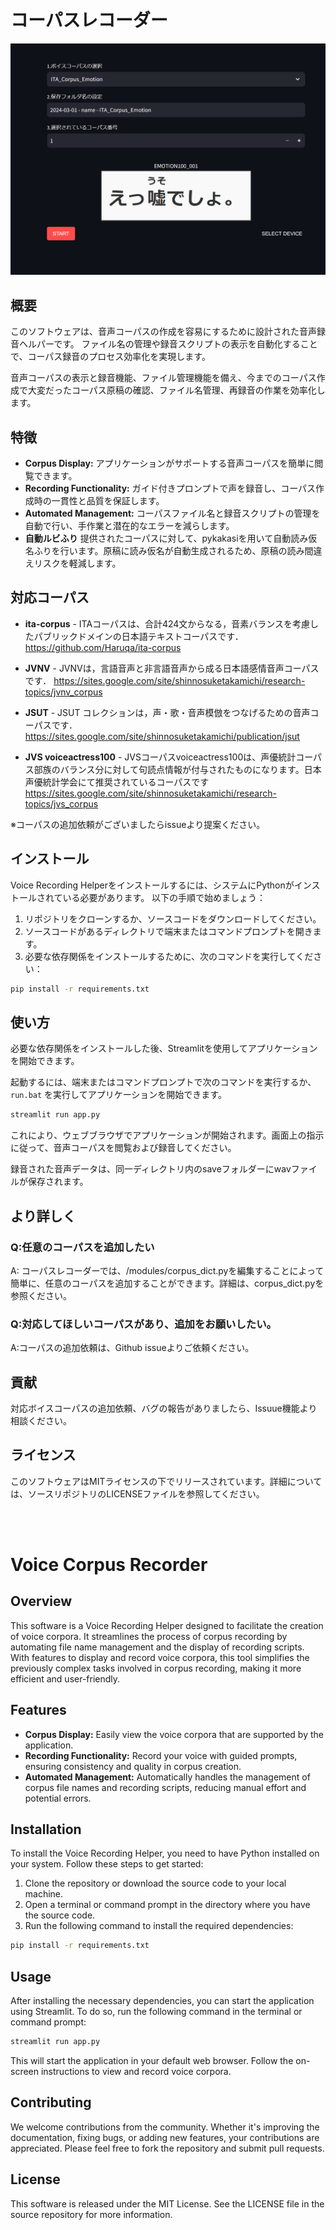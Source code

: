 # コーパスレコーダー

<p align="center">
  <img src="https://github.com/Mega-Gorilla/Voice_corpus_Recorder/blob/main/images/image1.png"/>
</p>

## 概要

このソフトウェアは、音声コーパスの作成を容易にするために設計された音声録音ヘルパーです。
ファイル名の管理や録音スクリプトの表示を自動化することで、コーパス録音のプロセス効率化を実現します。

音声コーパスの表示と録音機能、ファイル管理機能を備え、今までのコーパス作成で大変だったコーパス原稿の確認、ファイル名管理、再録音の作業を効率化します。

## 特徴

- **Corpus Display:** アプリケーションがサポートする音声コーパスを簡単に閲覧できます。
- **Recording Functionality:** ガイド付きプロンプトで声を録音し、コーパス作成時の一貫性と品質を保証します。
- **Automated Management:** コーパスファイル名と録音スクリプトの管理を自動で行い、手作業と潜在的なエラーを減らします。
- **自動ルビふり** 提供されたコーパスに対して、pykakasiを用いて自動読み仮名ふりを行います。原稿に読み仮名が自動生成されるため、原稿の読み間違えリスクを軽減します。

## 対応コーパス
- **ita-corpus** - ITAコーパスは、合計424文からなる，音素バランスを考慮したパブリックドメインの日本語テキストコーパスです． https://github.com/Haruqa/ita-corpus

- **JVNV**  - JVNVは，言語音声と非言語音声から成る日本語感情音声コーパスです． https://sites.google.com/site/shinnosuketakamichi/research-topics/jvnv_corpus

- **JSUT** - JSUT コレクションは，声・歌・音声模倣をつなげるための音声コーパスです．https://sites.google.com/site/shinnosuketakamichi/publication/jsut

- **JVS voiceactress100** - JVSコーパスvoiceactress100は、声優統計コーパス部族のバランス分に対して句読点情報が付与されたものになります。日本声優統計学会にて推奨されているコーパスです https://sites.google.com/site/shinnosuketakamichi/research-topics/jvs_corpus

※コーパスの追加依頼がございましたらissueより提案ください。

## インストール

Voice Recording Helperをインストールするには、システムにPythonがインストールされている必要があります。
以下の手順で始めましょう：

1. リポジトリをクローンするか、ソースコードをダウンロードしてください。
2. ソースコードがあるディレクトリで端末またはコマンドプロンプトを開きます。
3. 必要な依存関係をインストールするために、次のコマンドを実行してください：

```bash
pip install -r requirements.txt
```

## 使い方

必要な依存関係をインストールした後、Streamlitを使用してアプリケーションを開始できます。

起動するには、端末またはコマンドプロンプトで次のコマンドを実行するか、`run.bat` を実行してアプリケーションを開始できます。

```bash
streamlit run app.py
```

これにより、ウェブブラウザでアプリケーションが開始されます。画面上の指示に従って、音声コーパスを閲覧および録音してください。

録音された音声データは、同一ディレクトリ内のsaveフォルダーにwavファイルが保存されます。

## より詳しく

### Q:任意のコーパスを追加したい

A: コーパスレコーダーでは、/modules/corpus_dict.pyを編集することによって簡単に、任意のコーパスを追加することができます。詳細は、corpus_dict.pyを参照ください。

### Q:対応してほしいコーパスがあり、追加をお願いしたい。

A:コーパスの追加依頼は、Github issueよりご依頼ください。

## 貢献

対応ボイスコーパスの追加依頼、バグの報告がありましたら、Issuue機能より相談ください。

## ライセンス

このソフトウェアはMITライセンスの下でリリースされています。詳細については、ソースリポジトリのLICENSEファイルを参照してください。

<br/>


<br/>

# Voice Corpus Recorder

## Overview

This software is a Voice Recording Helper designed to facilitate the creation of voice corpora. It streamlines the process of corpus recording by automating file name management and the display of recording scripts. With features to display and record voice corpora, this tool simplifies the previously complex tasks involved in corpus recording, making it more efficient and user-friendly.

## Features

- **Corpus Display:** Easily view the voice corpora that are supported by the application.
- **Recording Functionality:** Record your voice with guided prompts, ensuring consistency and quality in corpus creation.
- **Automated Management:** Automatically handles the management of corpus file names and recording scripts, reducing manual effort and potential errors.

## Installation

To install the Voice Recording Helper, you need to have Python installed on your system. Follow these steps to get started:

1. Clone the repository or download the source code to your local machine.
2. Open a terminal or command prompt in the directory where you have the source code.
3. Run the following command to install the required dependencies:

```bash
pip install -r requirements.txt
```

## Usage

After installing the necessary dependencies, you can start the application using Streamlit. To do so, run the following command in the terminal or command prompt:

```bash
streamlit run app.py
```

This will start the application in your default web browser. Follow the on-screen instructions to view and record voice corpora.

## Contributing

We welcome contributions from the community. Whether it's improving the documentation, fixing bugs, or adding new features, your contributions are appreciated. Please feel free to fork the repository and submit pull requests.

## License

This software is released under the MIT License. See the LICENSE file in the source repository for more information.